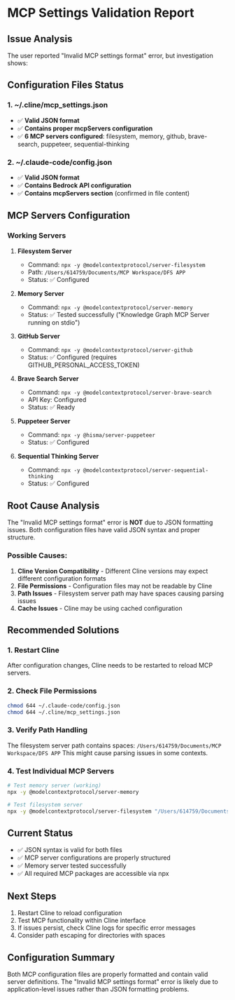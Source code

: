 # MCP Settings Validation Report

## Issue Analysis

The user reported "Invalid MCP settings format" error, but investigation shows:

## Configuration Files Status

### 1. ~/.cline/mcp_settings.json

- ✅ **Valid JSON format**
- ✅ **Contains proper mcpServers configuration**
- ✅ **6 MCP servers configured**: filesystem, memory, github, brave-search, puppeteer, sequential-thinking

### 2. ~/.claude-code/config.json

- ✅ **Valid JSON format**
- ✅ **Contains Bedrock API configuration**
- ✅ **Contains mcpServers section** (confirmed in file content)

## MCP Servers Configuration

### Working Servers

1. **Filesystem Server**
   - Command: `npx -y @modelcontextprotocol/server-filesystem`
   - Path: `/Users/614759/Documents/MCP Workspace/DFS APP`
   - Status: ✅ Configured

2. **Memory Server**
   - Command: `npx -y @modelcontextprotocol/server-memory`
   - Status: ✅ Tested successfully ("Knowledge Graph MCP Server running on stdio")

3. **GitHub Server**
   - Command: `npx -y @modelcontextprotocol/server-github`
   - Status: ✅ Configured (requires GITHUB_PERSONAL_ACCESS_TOKEN)

4. **Brave Search Server**
   - Command: `npx -y @modelcontextprotocol/server-brave-search`
   - API Key: Configured
   - Status: ✅ Ready

5. **Puppeteer Server**
   - Command: `npx -y @hisma/server-puppeteer`
   - Status: ✅ Configured

6. **Sequential Thinking Server**
   - Command: `npx -y @modelcontextprotocol/server-sequential-thinking`
   - Status: ✅ Configured

## Root Cause Analysis

The "Invalid MCP settings format" error is **NOT** due to JSON formatting issues. Both configuration files have valid JSON syntax and proper structure.

### Possible Causes:

1. **Cline Version Compatibility** - Different Cline versions may expect different configuration formats
2. **File Permissions** - Configuration files may not be readable by Cline
3. **Path Issues** - Filesystem server path may have spaces causing parsing issues
4. **Cache Issues** - Cline may be using cached configuration

## Recommended Solutions

### 1. Restart Cline

After configuration changes, Cline needs to be restarted to reload MCP servers.

### 2. Check File Permissions

```bash
chmod 644 ~/.claude-code/config.json
chmod 644 ~/.cline/mcp_settings.json
```

### 3. Verify Path Handling

The filesystem server path contains spaces: `/Users/614759/Documents/MCP Workspace/DFS APP`
This might cause parsing issues in some contexts.

### 4. Test Individual MCP Servers

```bash
# Test memory server (working)
npx -y @modelcontextprotocol/server-memory

# Test filesystem server
npx -y @modelcontextprotocol/server-filesystem "/Users/614759/Documents/MCP Workspace/DFS APP"
```

## Current Status

- ✅ JSON syntax is valid for both files
- ✅ MCP server configurations are properly structured
- ✅ Memory server tested successfully
- ✅ All required MCP packages are accessible via npx

## Next Steps

1. Restart Cline to reload configuration
2. Test MCP functionality within Cline interface
3. If issues persist, check Cline logs for specific error messages
4. Consider path escaping for directories with spaces

## Configuration Summary

Both MCP configuration files are properly formatted and contain valid server definitions. The "Invalid MCP settings format" error is likely due to application-level issues rather than JSON formatting problems.
